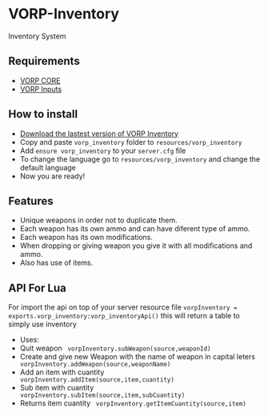 # VORP-Inventory
Inventory System

## Requirements
- [VORP CORE](https://github.com/VORPCORE/VORP-Core/releases)
- [VORP Inputs](https://github.com/VORPCORE/VORP-Inputs/releases)

## How to install
* [Download the lastest version of VORP Inventory](https://github.com/VORPCORE/VORP-Inventory/releases)
* Copy and paste ```vorp_inventory``` folder to ```resources/vorp_inventory```
* Add ```ensure vorp_inventory``` to your ```server.cfg``` file
* To change the language go to ```resources/vorp_inventory``` and change the default language
* Now you are ready!

## Features
* Unique weapons in order not to duplicate them.
* Each weapon has its own ammo and can have diferent type of ammo.
* Each weapon has its own modifications.
* When dropping or giving weapon you give it with all modifications and ammo.
* Also has use of items.

## API For Lua
For import the api on top of your server resource file
```vorpInventory = exports.vorp_inventory:vorp_inventoryApi()```
this will return a table to simply use inventory
* Uses:
* Quit weapon
``` vorpInventory.subWeapon(source,weaponId)```
* Create and give new Weapon with the name of weapon in capital leters
``` vorpInventory.addWeapon(source,weaponName)```
* Add an item with cuantity
``` vorpInventory.addItem(source,item,cuantity)```
* Sub item with cuantity
``` vorpInventory.subItem(source,item,subCuantity)```
* Returns item cuantity
``` vorpInventory.getItemCuantity(source,item)```